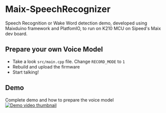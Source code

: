 # Maix-SpeechRecognizer
Speech Recognition or Wake Word detection demo, developed using Maixduino framework and PlatfomIO, to run on K210 MCU on Sipeed's Maix dev board.

## Prepare your own Voice Model

* Take a look `src/main.cpp` file. Change `RECORD_MODE` to `1`
* Rebuild and upload the firmware
* Start talking!

## Demo
Complete demo and how to prepare the voice model
[![Demo video thumbnail](https://img.youtube.com/vi/i5DQSper7GA/hqdefault.jpg)](https://www.youtube.com/watch?v=i5DQSper7GA)
